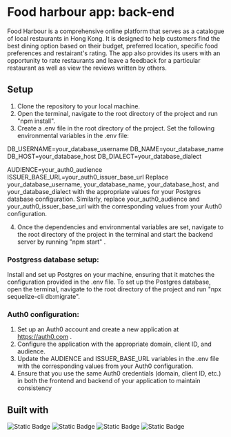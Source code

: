 # Food harbour app: back-end

Food Harbour is a comprehensive online platform that serves as a catalogue of local restaurants in Hong Kong. It is designed to help customers find the best dining option based on their budget, preferred location, specific food preferences and restairant's rating. The app also provides its users with an opportunity to rate restaurants and leave a feedback for a particular restaurant as well as view the reviews written by others.

## Setup

1. Clone the repository to your local machine.
2. Open the terminal, navigate to the root directory of the project and run "npm install".
3. Create a .env file in the root directory of the project. Set the following environmental variables in the .env file:

DB_USERNAME=your_database_username
DB_NAME=your_database_name
DB_HOST=your_database_host
DB_DIALECT=your_database_dialect

AUDIENCE=your_auth0_audience
ISSUER_BASE_URL=your_auth0_issuer_base_url
Replace your_database_username, your_database_name, your_database_host, and your_database_dialect with the appropriate values for your Postgres database configuration. Similarly, replace your_auth0_audience and your_auth0_issuer_base_url with the corresponding values from your Auth0 configuration.

4. Once the dependencies and environmental variables are set, navigate to the root directory of the project in the terminal and start the backend server by running "npm start" .

### Postgress database setup:

Install and set up Postgres on your machine, ensuring that it matches the configuration provided in the .env file.
To set up the Postgres database, open the terminal, navigate to the root directory of the project and run "npx sequelize-cli db:migrate".

### Auth0 configuration:

1.  Set up an Auth0 account and create a new application at https://auth0.com .
2.  Configure the application with the appropriate domain, client ID, and audience.
3.  Update the AUDIENCE and ISSUER_BASE_URL variables in the .env file with the corresponding values from your Auth0 configuration.
4.  Ensure that you use the same Auth0 credentials (domain, client ID, etc.) in both the frontend and backend of your application to maintain consistency

## Built with

![Static Badge](https://img.shields.io/badge/node.js-%23a2c11c?style=for-the-badge&logo=node.js&logoColor=%23a2c11c&labelColor=black&color=%23a2c11c) ![Static Badge](https://img.shields.io/badge/express.js-%23ffef6f?style=for-the-badge&logo=express&logoColor=%20%23ffef6f&labelColor=black&color=%20%23ffef6f) ![Static Badge](https://img.shields.io/badge/postgreSQL-%23005792?style=for-the-badge&logo=postgresql&logoColor=%20%2300bbf0&labelColor=black&color=%23005792) ![Static Badge](https://img.shields.io/badge/sequelize-%23ff9c6d?style=for-the-badge&logo=sequelize&logoColor=%23ff9c6d&labelColor=black&color=%23ff9c6d)
